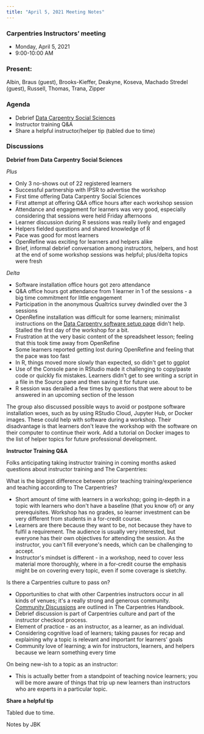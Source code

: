 ```yaml
---
title: "April 5, 2021 Meeting Notes"
---
```

### Carpentries Instructors’ meeting
- Monday, April 5, 2021
- 9:00-10:00 AM

### Present:
Albin, Braus (guest), Brooks-Kieffer, Deakyne, Koseva, Machado Stredel (guest), Russell, Thomas, Trana, Zipper

### Agenda
- Debrief [Data Carpentry Social Sciences](https://kulibraries.github.io/2021-03-12-ku-dc-online/)
- Instructor training Q&A
- Share a helpful instructor/helper tip (tabled due to time)

### Discussions

**Debrief from Data Carpentry Social Sciences**

*Plus*

- Only 3 no-shows out of 22 registered learners
- Successful partnership with IPSR to advertise the workshop
- First time offering Data Carpentry Social Sciences
- First attempt at offering Q&A office hours after each workshop session
- Attendance and engagement for learners was very good, especially considering that sessions were held Friday afternoons
- Learner discussion during R sessions was really lively and engaged
- Helpers fielded questions and shared knowledge of R
- Pace was good for most learners
- OpenRefine was exciting for learners and helpers alike
- Brief, informal debrief conversation among instructors, helpers, and host at the end of some workshop sessions was helpful; plus/delta topics were fresh

*Delta*

- Software installation office hours got zero attendance
- Q&A office hours got attendance from 1 learner in 1 of the sessions - a big time commitment for little engagement
- Participation in the anonymous Qualtrics survey dwindled over the 3 sessions
- OpenRefine installation was difficult for some learners; minimalist instructions on the [Data Carpentry software setup page](https://datacarpentry.org/socialsci-workshop/setup-r-workshop.html) didn't help. Stalled the first day of the workshop for a bit.
- Frustration at the very basic content of the spreadsheet lesson; feeling that this took time away from OpenRefine
- Some learners reported getting lost during OpenRefine and feeling that the pace was too fast
- In R, things moved more slowly than expected, so didn't get to ggplot
- Use of the Console pane in RStudio made it challenging to copy/paste code or quickly fix mistakes. Learners didn't get to see writing a script in a file in the Source pane and then saving it for future use.
- R session was derailed a few times by questions that were about to be answered in an upcoming section of the lesson

The group also discussed possible ways to avoid or postpone software installation woes, such as by using RStudio Cloud, Jupyter Hub, or Docker images. These could help with software during a workshop. Their disadvantage is that learners don't leave the workshop with the software on their computer to continue their work. Add a tutorial on Docker images to the list of helper topics for future professional development.

**Instructor Training Q&A**

Folks anticipating taking instructor training in coming months asked questions about instructor training and The Carpentries:

What is the biggest difference between prior teaching training/experience and teaching according to The Carpentries?

- Short amount of time with learners in a workshop; going in-depth in a topic with learners who don't have a baseline (that you know of) or any prerequisites. Workshop has no grades, so learner investment can be very different from students in a for-credit course.
- Learners are there because they want to be, not because they have to fulfil a requirement. The audience is usually very interested, but everyone has their own objectives for attending the session. As the instructor, you can't fill everyone's needs, which can be challenging to accept.
- Instructor's mindset is different - in a workshop, need to cover less material more thoroughly, where in a for-credit course the emphasis might be on covering every topic, even if some coverage is sketchy.

Is there a Carpentries culture to pass on?

- Opportunities to chat with other Carpentries instructors occur in all kinds of venues; it's a really strong and generous community. [Community Discussions](https://docs.carpentries.org/topic_folders/instructor_development/community_discussions.html) are outlined in The Carpentries Handbook.
- Debrief discussion is part of Carpentries culture and part of the instructor checkout process.
- Element of practice - as an instructor, as a learner, as an individual.
- Considering cognitive load of learners; taking pauses for recap and explaining why a topic is relevant and important for learners' goals
- Community love of learning; a win for instructors, learners, and helpers because we learn something every time

On being new-ish to a topic as an instructor:

- This is actually better from a standpoint of teaching novice learners; you will be more aware of things that trip up new learners than instructors who are experts in a particular topic.

**Share a helpful tip**

Tabled due to time.


Notes by JBK
